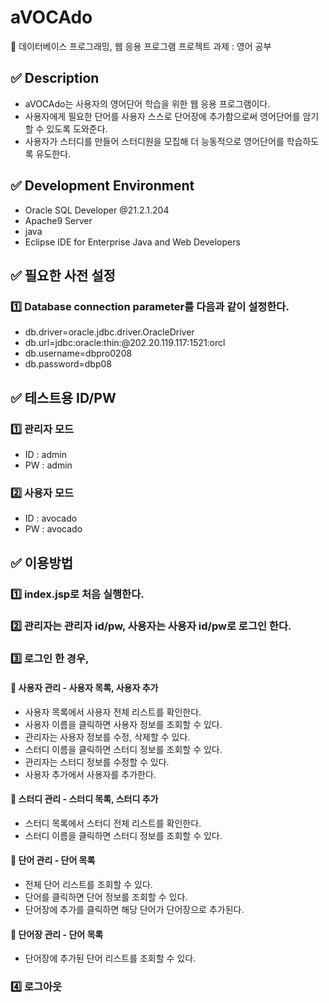 # aVOCAdo
🌟 데이터베이스 프로그래밍, 웹 응용 프로그램 프로젝트 과제 : 영어 공부

## ✅ Description

- aVOCAdo는 사용자의 영어단어 학습을 위한 웹 응용 프로그램이다. 
- 사용자에게 필요한 단어를 사용자 스스로 단어장에 추가함으로써 영어단어를 암기할 수 있도록 도와준다. 
- 사용자가 스터디를 만들어 스터디원을 모집해 더 능동적으로 영어단어를 학습하도록 유도한다.


## ✅ Development Environment
- Oracle SQL Developer @21.2.1.204
- Apache9 Server
- java
- Eclipse IDE for Enterprise Java and Web Developers


## ✅ 필요한 사전 설정

### 1️⃣ Database connection parameter를 다음과 같이 설정한다. 
  - db.driver=oracle.jdbc.driver.OracleDriver
  - db.url=jdbc:oracle:thin:@202.20.119.117:1521:orcl
  - db.username=dbpro0208
  - db.password=dbp08

## ✅ 테스트용 ID/PW

### 1️⃣ 관리자 모드
- ID : admin
- PW : admin

### 2️⃣ 사용자 모드
- ID : avocado
- PW : avocado

## ✅ 이용방법
 
### 1️⃣  index.jsp로 처음 실행한다. 

### 2️⃣  관리자는 관리자 id/pw, 사용자는 사용자 id/pw로 로그인 한다. 

### 3️⃣ 로그인 한 경우,
 
 #### 🌟 사용자 관리 - 사용자 목록, 사용자 추가
  - 사용자 목록에서 사용자 전체 리스트를 확인한다.
  - 사용자 이름을 클릭하면 사용자 정보를 조회할 수 있다.
  - 관리자는 사용자 정보를 수정, 삭제할 수 있다.
  - 스터디 이름을 클릭하면 스터디 정보를 조회할 수 있다. 
  - 관리자는 스터디 정보를 수정할 수 있다.
  - 사용자 추가에서 사용자를 추가한다.
 
 #### 🌟 스터디 관리 - 스터디 목록, 스터디 추가
  - 스터디 목록에서 스터디 전체 리스트를 확인한다.
  - 스터디 이름을 클릭하면 스터디 정보를 조회할 수 있다. 
  
 #### 🌟 단어 관리 - 단어 목록
  - 전체 단어 리스트를 조회할 수 있다.
  - 단어를 클릭하면 단어 정보를 조회할 수 있다.
  - 단어장에 추가를 클릭하면 해당 단어가 단어장으로 추가된다.
  
 #### 🌟 단어장 관리 - 단어 목록
  - 단어장에 추가된 단어 리스트를 조회할 수 있다.

### 4️⃣  로그아웃
